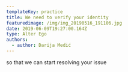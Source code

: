 ```yaml
---
templateKey: practice
title: We need to verify your identity
featuredimage: /img/img_20190516_191106.jpg
date: 2019-06-09T19:27:00.164Z
type: Alter Ego​
authors:
  - author: Darija Medić
---
```

 so that we can start resolving your issue
